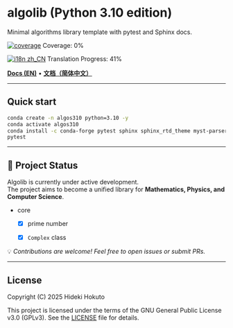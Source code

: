 # algolib (Python 3.10 edition)

Minimal algorithms library template with pytest and Sphinx docs.

<!-- coverage:start -->
[![coverage](https://img.shields.io/badge/coverage-0%25-brightgreen)](https://HidekiHokuto.github.io/algolib/coverage/)
Coverage: 0%
<!-- coverage:end -->
<!-- i18n-progress:start -->
[![i18n zh_CN](https://img.shields.io/badge/i18n%20zh--CN-41%25-blue)](https://HidekiHokuto.github.io/algolib/zh/)
Translation Progress: 41%
<!-- i18n-progress:end -->

[**Docs (EN)**](https://HidekiHokuto.github.io/algolib/en/) • [**文档（简体中文）**](https://HidekiHokuto.github.io/algolib/zh/)



---

## Quick start
```bash
conda create -n algos310 python=3.10 -y
conda activate algos310
conda install -c conda-forge pytest sphinx sphinx_rtd_theme myst-parser -y
pytest
```

---

## 🚧 Project Status

Algolib is currently under active development.  
The project aims to become a unified library for **Mathematics, Physics, and Computer Science**.

- core
  - [x] prime number
  - [x] `Complex` class


💡 *Contributions are welcome! Feel free to open issues or submit PRs.*

---

## License

Copyright (C) 2025 Hideki Hokuto

This project is licensed under the terms of the GNU General Public License v3.0 (GPLv3).
See the [LICENSE](./LICENSE) file for details.
